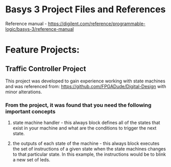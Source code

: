 # Basys 3 Project Files and References

Reference manual - https://digilent.com/reference/programmable-logic/basys-3/reference-manual      

# Feature Projects: 
## Traffic Controller Project

This project was developed to gain experience working with state machines and was referenced from: https://github.com/FPGADude/Digital-Design with minor alterations. 

### From the project, it was found that you need the following important concepts

1. state machine handler - this always block defines all of the states that exist in your machine and what are the conditions to trigger the next state.

2. the outputs of each state of the machine - this always block executes the set of instructions of a given state when the state machines changes to that particular state. In this example, the instructions would be to blink a new set of leds. 